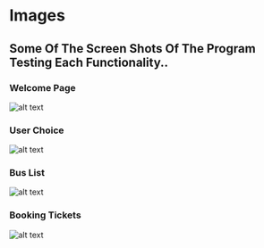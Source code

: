 # Images 

## Some Of The Screen Shots Of The Program Testing Each Functionality..
### Welcome Page
![alt text]()
### User Choice
![alt text]()
### Bus List
![alt text]()
### Booking Tickets
![alt text]()
